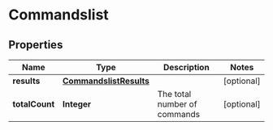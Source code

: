 
# Commandslist

## Properties
Name | Type | Description | Notes
------------ | ------------- | ------------- | -------------
**results** | [**CommandslistResults**](CommandslistResults.md) |  |  [optional]
**totalCount** | **Integer** | The total number of commands |  [optional]



